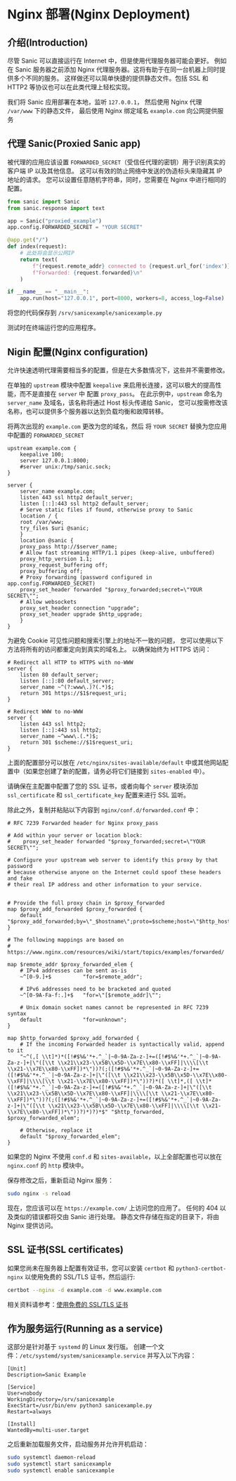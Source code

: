 # Nginx 部署(Nginx Deployment)

## 介绍(Introduction)

尽管 Sanic 可以直接运行在 Internet 中，但是使用代理服务器可能会更好。
例如在 Sanic 服务器之前添加 Nginx 代理服务器。这将有助于在同一台机器上同时提供多个不同的服务。
这样做还可以简单快捷的提供静态文件。包括 SSL 和 HTTP2 等协议也可以在此类代理上轻松实现。

我们将 Sanic 应用部署在本地，监听 `127.0.0.1`，
然后使用 Nginx 代理 `/var/www` 下的静态文件，
最后使用 Nginx 绑定域名 `example.com` 向公网提供服务

## 代理 Sanic(Proxied Sanic app)

被代理的应用应该设置 `FORWARDED_SECRET`（受信任代理的密钥）用于识别真实的客户端 IP 以及其他信息。
这可以有效的防止网络中发送的伪造标头来隐藏其 IP 地址的请求。
您可以设置任意随机字符串，同时，您需要在 Nginx 中进行相同的配置。

```python
from sanic import Sanic
from sanic.response import text

app = Sanic("proxied_example")
app.config.FORWARDED_SECRET = "YOUR SECRET"

@app.get("/")
def index(request):
    # 此处将会显示公网IP
    return text(
        f"{request.remote_addr} connected to {request.url_for('index')}\n"
        f"Forwarded: {request.forwarded}\n"
    )

if __name__ == "__main__":
    app.run(host="127.0.0.1", port=8000, workers=8, access_log=False)
```

将您的代码保存到 `/srv/sanicexample/sanicexample.py`

测试时在终端运行您的应用程序。

## Nigin 配置(Nginx configuration)

允许快速透明代理需要相当多的配置，但是在大多数情况下，这些并不需要修改。

在单独的 `upstream` 模块中配置 `keepalive` 来启用长连接，这可以极大的提高性能，而不是直接在 `server` 中 配置 `proxy_pass`。
在此示例中，`upstream` 命名为 `server_name` 及域名，该名称将通过 Host 标头传递给 Sanic， 您可以按需修改该名称，也可以提供多个服务器以达到负载均衡和故障转移。

将两次出现的 `example.com` 更改为您的域名，然后
将 `YOUR SECRET` 替换为您应用中配置的 `FORWARDED_SECRET`

```nginx
upstream example.com {
    keepalive 100;
    server 127.0.0.1:8000;
    #server unix:/tmp/sanic.sock;
}

server {
    server_name example.com;
    listen 443 ssl http2 default_server;
    listen [::]:443 ssl http2 default_server;
    # Serve static files if found, otherwise proxy to Sanic
    location / {
    root /var/www;
    try_files $uri @sanic;
    }
    location @sanic {
    proxy_pass http://$server_name;
    # Allow fast streaming HTTP/1.1 pipes (keep-alive, unbuffered)
    proxy_http_version 1.1;
    proxy_request_buffering off;
    proxy_buffering off;
    # Proxy forwarding (password configured in app.config.FORWARDED_SECRET)
    proxy_set_header forwarded "$proxy_forwarded;secret=\"YOUR SECRET\"";
    # Allow websockets
    proxy_set_header connection "upgrade";
    proxy_set_header upgrade $http_upgrade;
    }
}
```

为避免 Cookie 可见性问题和搜索引擎上的地址不一致的问题，
您可以使用以下方法将所有的访问都重定向到真实的域名上。
以确保始终为 HTTPS 访问：

```nginx
# Redirect all HTTP to HTTPS with no-WWW
server {
    listen 80 default_server;
    listen [::]:80 default_server;
    server_name ~^(?:www\.)?(.*)$;
    return 301 https://$1$request_uri;
}

# Redirect WWW to no-WWW
server {
    listen 443 ssl http2;
    listen [::]:443 ssl http2;
    server_name ~^www\.(.*)$;
    return 301 $scheme://$1$request_uri;
}
```

上面的配置部分可以放在 `/etc/nginx/sites-available/default` 中或其他网站配置中（如果您创建了新的配置，请务必将它们链接到 `sites-enabled` 中）。

请确保在主配置中配置了您的 SSL 证书，或者向每个 `server` 模块添加 `ssl_certificate` 和 `ssl_certificate_key` 配置来进行 SSL 监听。

除此之外，复制并粘贴以下内容到 `nginx/conf.d/forwarded.conf` 中：

```nginx
# RFC 7239 Forwarded header for Nginx proxy_pass

# Add within your server or location block:
#    proxy_set_header forwarded "$proxy_forwarded;secret=\"YOUR SECRET\"";

# Configure your upstream web server to identify this proxy by that password
# because otherwise anyone on the Internet could spoof these headers and fake
# their real IP address and other information to your service.


# Provide the full proxy chain in $proxy_forwarded
map $proxy_add_forwarded $proxy_forwarded {
    default "$proxy_add_forwarded;by=\"_$hostname\";proto=$scheme;host=\"$http_host\";path=\"$request_uri\"";
}

# The following mappings are based on
# https://www.nginx.com/resources/wiki/start/topics/examples/forwarded/

map $remote_addr $proxy_forwarded_elem {
    # IPv4 addresses can be sent as-is
    ~^[0-9.]+$          "for=$remote_addr";

    # IPv6 addresses need to be bracketed and quoted
    ~^[0-9A-Fa-f:.]+$   "for=\"[$remote_addr]\"";

    # Unix domain socket names cannot be represented in RFC 7239 syntax
    default             "for=unknown";
}

map $http_forwarded $proxy_add_forwarded {
    # If the incoming Forwarded header is syntactically valid, append to it
    "~^(,[ \\t]*)*([!#$%&'*+.^_`|~0-9A-Za-z-]+=([!#$%&'*+.^_`|~0-9A-Za-z-]+|\"([\\t \\x21\\x23-\\x5B\\x5D-\\x7E\\x80-\\xFF]|\\\\[\\t \\x21-\\x7E\\x80-\\xFF])*\"))?(;([!#$%&'*+.^_`|~0-9A-Za-z-]+=([!#$%&'*+.^_`|~0-9A-Za-z-]+|\"([\\t \\x21\\x23-\\x5B\\x5D-\\x7E\\x80-\\xFF]|\\\\[\\t \\x21-\\x7E\\x80-\\xFF])*\"))?)*([ \\t]*,([ \\t]*([!#$%&'*+.^_`|~0-9A-Za-z-]+=([!#$%&'*+.^_`|~0-9A-Za-z-]+|\"([\\t \\x21\\x23-\\x5B\\x5D-\\x7E\\x80-\\xFF]|\\\\[\\t \\x21-\\x7E\\x80-\\xFF])*\"))?(;([!#$%&'*+.^_`|~0-9A-Za-z-]+=([!#$%&'*+.^_`|~0-9A-Za-z-]+|\"([\\t \\x21\\x23-\\x5B\\x5D-\\x7E\\x80-\\xFF]|\\\\[\\t \\x21-\\x7E\\x80-\\xFF])*\"))?)*)?)*$" "$http_forwarded, $proxy_forwarded_elem";

    # Otherwise, replace it
    default "$proxy_forwarded_elem";
}
```

如果您的 Nginx 不使用 `conf.d` 和 `sites-available`，以上全部配置也可以放在 `nginx.conf` 的 `http` 模块中。

保存修改之后，重新启动 Nginx 服务：

```bash
sudo nginx -s reload
```

现在，您应该可以在 `https://example.com/` 上访问您的应用了。
任何的 404 以及类似的错误都将交由 Sanic 进行处理。
静态文件存储在指定的目录下，将由 Nginx 提供访问。

## SSL 证书(SSL certificates)

如果您尚未在服务器上配置有效证书，您可以安装 `certbot` 和 `python3-certbot-nginx` 以使用免费的 SSL/TLS 证书，然后运行:

```bash
certbot --nginx -d example.com -d www.example.com
```

相关资料请参考：[使用免费的 SSL/TLS 证书](https://www.nginx.com/blog/using-free-ssltls-certificates-from-lets-encrypt-with-nginx/)

## 作为服务运行(Running as a service)

这部分是针对基于 `systemd` 的 Linux 发行版。 创建一个文件：`/etc/systemd/system/sanicexample.service` 并写入以下内容：

```text
[Unit]
Description=Sanic Example

[Service]
User=nobody
WorkingDirectory=/srv/sanicexample
ExecStart=/usr/bin/env python3 sanicexample.py
Restart=always

[Install]
WantedBy=multi-user.target
```

之后重新加载服务文件，启动服务并允许开机启动：

```bash
sudo systemctl daemon-reload
sudo systemctl start sanicexample
sudo systemctl enable sanicexample
```
